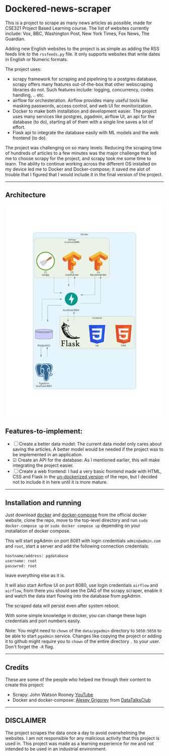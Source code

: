 # Dockered-news-scraper

This is a project to scrape as many news articles as possible, made for CSE321 Project Based Learning course. The list of websites currently include: Vox, BBC, Washington Post, New York Times, Fox News, The Guardian.

Adding new English websites to the project is as simple as adding the RSS feeds link to the `rssfeeds.py` file. It only supports websites that write dates in English or Numeric formats.

The project uses:
- scrapy framework for scraping and pipelining to a postgres database, scrapy offers many features out-of-the-box that other webscraping libraries do not. Such features include: logging, concurrency, codes handling, .. etc.
- airflow for orchesteration. Airflow provides many useful tools like masking passwords, access control, and web UI for monitorization. 
- Docker to make both installation and development easier. The project uses many services like postgres, pgadmin, airflow UI, an api for the database (to do), starting all of them with a single line saves a lot of effort.
- Flask api to integrate the database easily with ML models and the web frontend (to do).

The project was challenging on so many levels. Reducing the scraping time of hundreds of articles to a few minutes was the major challenge that led me to choose scrapy for the project, and scrapy took me some time to learn. The ability to continue working across the different OS installed on my device led me to Docker and Docker-compose; it saved me alot of trouble that I figured that I would include it in the final version of the project.

---

## Architecture

![](./diagram/diagrams_image.png)

## Features-to-implement:
- &#9744; Create a better data model: The current data model only cares about saving the articles. A better model would be needed if the project was to be implemented in an application.
- &#9745; Create an API for the database: As I mentioned earlier, this will make integrating the project easier.
- &#9744; Create a web frontend: I had a very basic frontend made with HTML, CSS and Flask in the [un-dockerized version](https://github.com/MohamedAbdeen21/NewNews) of the repo, but I decided not to include it in here until it is more mature.

---

## Installation and running
Just download [docker](https://docs.docker.com/engine/install/) and [docker-compose](https://docs.docker.com/compose/install/) from the official docker website, clone the repo, move to the top-level directory and run ```sudo docker-compose up``` or ```sudo docker compose up``` depending on your installation of docker compose.

This will start pgAdmin on port 8081 with login credentials `admin@admin.com` and `root`, start a server and add the following connection credentials:
```
hostname/address: pgdatabase
username: root
passwrod: root
```
leave everything else as it is.

It will also start Airflow UI on port 8080, use login credentials `airflow` and `airflow`, from there you should see the DAG of the scrapy scraper, enable it and watch the data start flowing into the database from pgAdmin.

The scraped data will persist even after system reboot.

With some simple knowledge in docker, you can change these login credentials and port numbers easily.

Note: You might need to `chown` of the `data/pgadmin` directory to `5050:5050` to be able to start `pgadmin` service. Changes like copying the project or adding it to github might require you to `chown` of the entire directory `.` to your user. Don't forget the `-R` flag.

---

## Credits

These are some of the people who helped me through their content to create this project:
- Scrapy: John Watson Rooney [YouTube](https://www.youtube.com/c/JohnWatsonRooney)
- Docker and docker-compose: [Alexey Grigorev](https://www.linkedin.com/in/agrigorev/?originalSubdomain=de) from [DataTalksClub](https://www.youtube.com/channel/UCDvErgK0j5ur3aLgn6U-LqQ) 

---

## DISCLAIMER

The project scrapes the data once a day to avoid overwhelming the websites. I am not responsible for any malicious activity that this project is used in. This project was made as a learning experience for me and not intended to be used in an industrial environment. 
